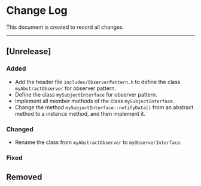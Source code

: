 # Change Log
This document is created to record all changes.

-------------------
## [Unrelease]
### Added
- Add the header file `includes/ObserverPattern.h` to define the class `myAbstractObserver` for observer pattern.
- Define the class `mySubjectInterface` for observer pattern.
- Implement all member methods of the class `mySubjectInterface`.
- Change the method `mySubjectInterface::notifyData()` from an abstract method to a instance method, and then implement it.

### Changed
- Rename the class from `myAbstractObserver` to `myObserverInterface`.

### Fixed

## Removed

